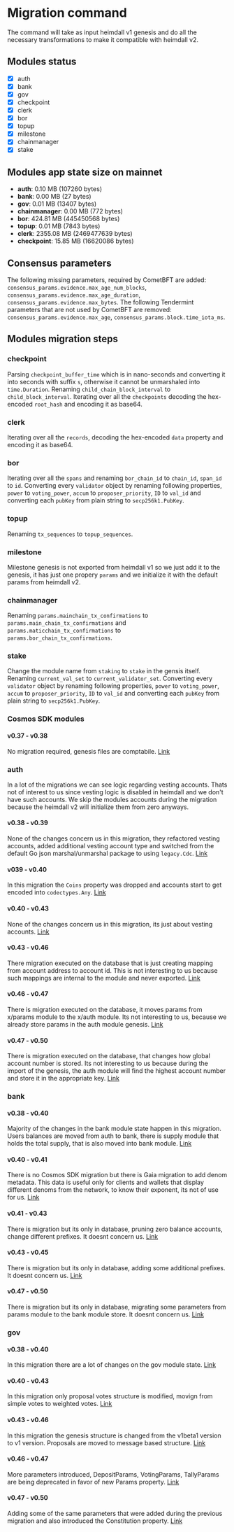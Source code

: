 # Migration command

The command will take as input heimdall v1 genesis and do all the necessary transformations to make it compatible with heimdall v2.

## Modules status

- [x] auth
- [x] bank
- [x] gov
- [x] checkpoint
- [x] clerk
- [x] bor
- [x] topup
- [x] milestone
- [x] chainmanager
- [x] stake

## Modules app state size on mainnet

- **auth**: 0.10 MB (107260 bytes)
- **bank**: 0.00 MB (27 bytes)
- **gov**: 0.01 MB (13407 bytes)
- **chainmanager**: 0.00 MB (772 bytes)
- **bor**: 424.81 MB (445450568 bytes)
- **topup**: 0.01 MB (7843 bytes)
- **clerk**: 2355.08 MB (2469477639 bytes)
- **checkpoint**: 15.85 MB (16620086 bytes)

## Consensus parameters

The following missing parameters, required by CometBFT are added: ```consensus_params.evidence.max_age_num_blocks```, ```consensus_params.evidence.max_age_duration```, ```consensus_params.evidence.max_bytes```.
The following Tendermint parameters that are not used by CometBFT are removed: ```consensus_params.evidence.max_age```, ```consensus_params.block.time_iota_ms```.

## Modules migration steps

### checkpoint

Parsing ```checkpoint_buffer_time``` which is in nano-seconds and converting it into seconds with suffix ```s```, otherwise it cannot be unmarshaled into ```time.Duration```.
Renaming ```child_chain_block_interval``` to ```child_block_interval```.
Iterating over all the ```checkpoints``` decoding the hex-encoded ```root_hash``` and encoding it as base64.

### clerk

Iterating over all the ```records```, decoding the hex-encoded ```data``` property and encoding it as base64.

### bor

Iterating over all the ```spans``` and renaming ```bor_chain_id``` to ```chain_id```, ```span_id``` to ```id```.
Converting every ```validator``` object by renaming following properties, ```power``` to ```voting_power```,
```accum``` to ```proposer_priority```, ```ID``` to ```val_id``` and converting each ```pubKey``` from plain string to ```secp256k1.PubKey```.

### topup

Renaming ```tx_sequences``` to ```topup_sequences```.

### milestone

Milestone genesis is not exported from heimdall v1 so we just add it to the genesis, it has just one propery ```params``` and we initialize it with the default params from heimdall v2.

### chainmanager

Renaming ```params.mainchain_tx_confirmations``` to ```params.main_chain_tx_confirmations``` and ```params.maticchain_tx_confirmations``` to ```params.bor_chain_tx_confirmations```.

### stake

Change the module name from ```staking``` to ```stake``` in the gensis itself.
Renaming ```current_val_set``` to ```current_validator_set```.
Converting every ```validator``` object by renaming following properties, ```power``` to ```voting_power```,
```accum``` to ```proposer_priority```, ```ID``` to ```val_id``` and converting each ```pubKey``` from plain string to ```secp256k1.PubKey```.

### Cosmos SDK modules

#### v0.37 - v0.38

No migration required, genesis files are comptabile. [Link](https://github.com/cosmos/cosmos-sdk/blob/37b7221abdda540270adb2d51bdc87a22e417339/x/genutil/client/cli/migrate.go#L31)

### auth

In a lot of the migrations we can see logic regarding vesting accounts. Thats not of interest to us since vesting logic is disabled in heimdall and we don't have such accounts.
We skip the modules accounts during the migration because the heimdall v2 will initialize them from zero anyways.

#### v0.38 - v0.39

None of the changes concern us in this migration, they refactored vesting accounts, added additional vesting account type and switched from the default Go json marshal/unmarshal package to using ```legacy.Cdc```. [Link](https://github.com/cosmos/cosmos-sdk/blob/v0.39.3/x/auth/legacy/v0_39/migrate.go)

#### v039 - v0.40

In this migration the ```Coins``` property was dropped and accounts start to get encoded into ```codectypes.Any```. [Link](https://github.com/cosmos/cosmos-sdk/blob/v0.41.4/x/auth/legacy/v040/migrate.go#L106)

#### v0.40 - v0.43

None of the changes concern us in this migration, its just about vesting accounts. [Link](https://github.com/cosmos/cosmos-sdk/blob/v0.45.16/x/auth/legacy/v043/store.go)

#### v0.43 - v0.46

There migration executed on the database that is just creating mapping from account address to account id. This is not interesting to us because such mappings are internal to the module and never exported. [Link](https://github.com/cosmos/cosmos-sdk/blob/v0.45.16/x/auth/legacy/v043/store.go)

#### v0.46 - v0.47

There is migration executed on the database, it moves params from x/params module to the x/auth module. Its not interesting to us, because we already store params in the auth module genesis. [Link](https://github.com/cosmos/cosmos-sdk/blob/v0.47.14/x/auth/migrations/v4/migrate.go)

#### v0.47 - v0.50

There is migration executed on the database, that changes how global account number is stored. Its not interesting to us because during the import of the genesis, the auth module will find the highest account number and store it in the appropriate key. [Link](https://github.com/cosmos/cosmos-sdk/blob/v0.50.6/x/auth/migrations/v5/migrate.go)

### bank

#### v0.38 - v0.40

Majority of the changes in the bank module state happen in this migration. Users balances are moved from auth to bank, there is supply module that holds the total supply, that is also moved into bank module. [Link](https://github.com/cosmos/cosmos-sdk/blob/v0.41.2/x/genutil/legacy/v040/migrate.go)

#### v0.40 - v0.41

There is no Cosmos SDK migration but there is Gaia migration to add denom metadata. This data is useful only for clients and wallets that display different denoms from the network, to know their exponent, its not of use for us. [Link](https://github.com/cosmos/gaia/blob/6d46572f3273423ad9562cf249a86ecc8206e207/app/migrate.go#L133-L150)

#### v0.41 - v0.43

There is migration but its only in database, pruning zero balance accounts, change different prefixes. It doesnt concern us. [Link](https://github.com/cosmos/cosmos-sdk/blob/v0.44.0/x/bank/legacy/v043/store.go)

#### v0.43 - v0.45

There is migration but its only in database, adding some additional prefixes. It doesnt concern us. [Link](https://github.com/cosmos/cosmos-sdk/blob/v0.50.10/x/bank/migrations/v3/store.go)

#### v0.47 - v0.50

There is migration but its only in database, migrating some parameters from params module to the bank module store. It doesnt concern us. [Link](https://github.com/cosmos/cosmos-sdk/blob/v0.50.10/x/bank/migrations/v4/store.go)

### gov

#### v0.38 - v0.40

In this migration there are a lot of changes on the gov module state. [Link](https://github.com/cosmos/cosmos-sdk/blob/v0.41.2/x/gov/legacy/v040/migrate.go)

#### v0.40 - v0.43

In this migration only proposal votes structure is modified, movign from simple votes to weighted votes. [Link](https://github.com/cosmos/cosmos-sdk/blob/v0.44.0/x/gov/legacy/v043/json.go)

#### v0.43 - v0.46

In this migration the genesis structure is changed from the v1beta1 version to v1 version. Proposals are moved to message based structure. [Link](https://github.com/cosmos/cosmos-sdk/blob/v0.50.10/x/gov/migrations/v3/json.go)

#### v0.46 - v0.47

More parameters introduced, DepositParams, VotingParams, TallyParams are being deprecated in favor of new Params property. [Link](https://github.com/cosmos/cosmos-sdk/blob/v0.50.10/x/gov/migrations/v4/json.go)

#### v0.47 - v0.50

Adding some of the same parameters that were added during the previous migration and also introduced the Constitution property. [Link](https://github.com/cosmos/cosmos-sdk/blob/v0.50.10/x/gov/migrations/v5/store.go)